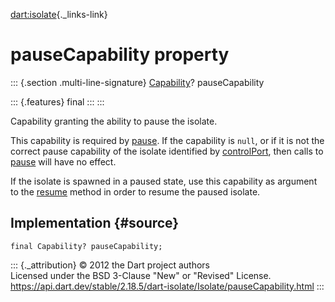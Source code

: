 [dart:isolate](../../dart-isolate/dart-isolate-library){._links-link}

pauseCapability property
========================

::: {.section .multi-line-signature}
[Capability](../capability-class)? pauseCapability

::: {.features}
final
:::
:::

Capability granting the ability to pause the isolate.

This capability is required by [pause](pause). If the capability is
`null`, or if it is not the correct pause capability of the isolate
identified by [controlPort](controlport), then calls to [pause](pause)
will have no effect.

If the isolate is spawned in a paused state, use this capability as
argument to the [resume](resume) method in order to resume the paused
isolate.

Implementation {#source}
--------------

``` {.language-dart data-language="dart"}
final Capability? pauseCapability;
```

::: {._attribution}
© 2012 the Dart project authors\
Licensed under the BSD 3-Clause \"New\" or \"Revised\" License.\
<https://api.dart.dev/stable/2.18.5/dart-isolate/Isolate/pauseCapability.html>
:::
